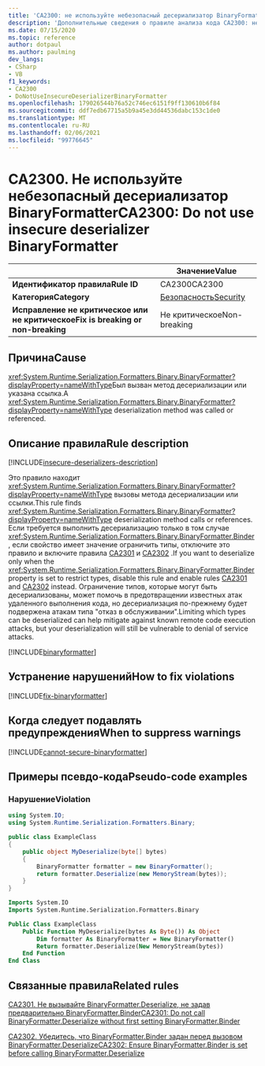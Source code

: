 ```yaml
---
title: 'CA2300: не используйте небезопасный десериализатор BinaryFormatter (анализ кода)'
description: 'Дополнительные сведения о правиле анализа кода CA2300: не используйте небезопасный десериализатор BinaryFormatter'
ms.date: 07/15/2020
ms.topic: reference
author: dotpaul
ms.author: paulming
dev_langs:
- CSharp
- VB
f1_keywords:
- CA2300
- DoNotUseInsecureDeserializerBinaryFormatter
ms.openlocfilehash: 179026544b76a52c746ec6151f9ff130610b6f84
ms.sourcegitcommit: ddf7edb67715a5b9a45e3dd44536dabc153c1de0
ms.translationtype: MT
ms.contentlocale: ru-RU
ms.lasthandoff: 02/06/2021
ms.locfileid: "99776645"
---
```

# <a name="ca2300-do-not-use-insecure-deserializer-binaryformatter"></a><span data-ttu-id="21fde-103">CA2300. Не используйте небезопасный десериализатор BinaryFormatter</span><span class="sxs-lookup"><span data-stu-id="21fde-103">CA2300: Do not use insecure deserializer BinaryFormatter</span></span>

| | <span data-ttu-id="21fde-104">Значение</span><span class="sxs-lookup"><span data-stu-id="21fde-104">Value</span></span> |
|-|-|
| <span data-ttu-id="21fde-105">**Идентификатор правила**</span><span class="sxs-lookup"><span data-stu-id="21fde-105">**Rule ID**</span></span> |<span data-ttu-id="21fde-106">CA2300</span><span class="sxs-lookup"><span data-stu-id="21fde-106">CA2300</span></span>|
| <span data-ttu-id="21fde-107">**Категория**</span><span class="sxs-lookup"><span data-stu-id="21fde-107">**Category**</span></span> |[<span data-ttu-id="21fde-108">Безопасность</span><span class="sxs-lookup"><span data-stu-id="21fde-108">Security</span></span>](security-warnings.md)|
| <span data-ttu-id="21fde-109">**Исправление не критическое или не критическое**</span><span class="sxs-lookup"><span data-stu-id="21fde-109">**Fix is breaking or non-breaking**</span></span> |<span data-ttu-id="21fde-110">Не критическое</span><span class="sxs-lookup"><span data-stu-id="21fde-110">Non-breaking</span></span>|

## <a name="cause"></a><span data-ttu-id="21fde-111">Причина</span><span class="sxs-lookup"><span data-stu-id="21fde-111">Cause</span></span>

<span data-ttu-id="21fde-112"><xref:System.Runtime.Serialization.Formatters.Binary.BinaryFormatter?displayProperty=nameWithType>Был вызван метод десериализации или указана ссылка.</span><span class="sxs-lookup"><span data-stu-id="21fde-112">A <xref:System.Runtime.Serialization.Formatters.Binary.BinaryFormatter?displayProperty=nameWithType> deserialization method was called or referenced.</span></span>

## <a name="rule-description"></a><span data-ttu-id="21fde-113">Описание правила</span><span class="sxs-lookup"><span data-stu-id="21fde-113">Rule description</span></span>

[!INCLUDE[insecure-deserializers-description](~/includes/code-analysis/insecure-deserializers-description.md)]

<span data-ttu-id="21fde-114">Это правило находит <xref:System.Runtime.Serialization.Formatters.Binary.BinaryFormatter?displayProperty=nameWithType> вызовы метода десериализации или ссылки.</span><span class="sxs-lookup"><span data-stu-id="21fde-114">This rule finds <xref:System.Runtime.Serialization.Formatters.Binary.BinaryFormatter?displayProperty=nameWithType> deserialization method calls or references.</span></span> <span data-ttu-id="21fde-115">Если требуется выполнить десериализацию только в том случае <xref:System.Runtime.Serialization.Formatters.Binary.BinaryFormatter.Binder> , если свойство имеет значение ограничить типы, отключите это правило и включите правила [CA2301](ca2301.md) и [CA2302](ca2302.md) .</span><span class="sxs-lookup"><span data-stu-id="21fde-115">If you want to deserialize only when the <xref:System.Runtime.Serialization.Formatters.Binary.BinaryFormatter.Binder> property is set to restrict types, disable this rule and enable rules [CA2301](ca2301.md) and [CA2302](ca2302.md) instead.</span></span> <span data-ttu-id="21fde-116">Ограничение типов, которые могут быть десериализованы, может помочь в предотвращении известных атак удаленного выполнения кода, но десериализация по-прежнему будет подвержена атакам типа "отказ в обслуживании".</span><span class="sxs-lookup"><span data-stu-id="21fde-116">Limiting which types can be deserialized can help mitigate against known remote code execution attacks, but your deserialization will still be vulnerable to denial of service attacks.</span></span>

[!INCLUDE[binaryformatter](~/includes/code-analysis/binaryformatter.md)]

## <a name="how-to-fix-violations"></a><span data-ttu-id="21fde-117">Устранение нарушений</span><span class="sxs-lookup"><span data-stu-id="21fde-117">How to fix violations</span></span>

[!INCLUDE[fix-binaryformatter](~/includes/code-analysis/fix-binaryformatter-serializationbinder.md)]

## <a name="when-to-suppress-warnings"></a><span data-ttu-id="21fde-118">Когда следует подавлять предупреждения</span><span class="sxs-lookup"><span data-stu-id="21fde-118">When to suppress warnings</span></span>

[!INCLUDE[cannot-secure-binaryformatter](~/includes/code-analysis/cannot-secure-binaryformatter.md)]

## <a name="pseudo-code-examples"></a><span data-ttu-id="21fde-119">Примеры псевдо-кода</span><span class="sxs-lookup"><span data-stu-id="21fde-119">Pseudo-code examples</span></span>

### <a name="violation"></a><span data-ttu-id="21fde-120">Нарушение</span><span class="sxs-lookup"><span data-stu-id="21fde-120">Violation</span></span>

```csharp
using System.IO;
using System.Runtime.Serialization.Formatters.Binary;

public class ExampleClass
{
    public object MyDeserialize(byte[] bytes)
    {
        BinaryFormatter formatter = new BinaryFormatter();
        return formatter.Deserialize(new MemoryStream(bytes));
    }
}
```

```vb
Imports System.IO
Imports System.Runtime.Serialization.Formatters.Binary

Public Class ExampleClass
    Public Function MyDeserialize(bytes As Byte()) As Object
        Dim formatter As BinaryFormatter = New BinaryFormatter()
        Return formatter.Deserialize(New MemoryStream(bytes))
    End Function
End Class
```

## <a name="related-rules"></a><span data-ttu-id="21fde-121">Связанные правила</span><span class="sxs-lookup"><span data-stu-id="21fde-121">Related rules</span></span>

[<span data-ttu-id="21fde-122">CA2301. Не вызывайте BinaryFormatter.Deserialize, не задав предварительно BinaryFormatter.Binder</span><span class="sxs-lookup"><span data-stu-id="21fde-122">CA2301: Do not call BinaryFormatter.Deserialize without first setting BinaryFormatter.Binder</span></span>](ca2301.md)

[<span data-ttu-id="21fde-123">CA2302. Убедитесь, что BinaryFormatter.Binder задан перед вызовом BinaryFormatter.Deserialize</span><span class="sxs-lookup"><span data-stu-id="21fde-123">CA2302: Ensure BinaryFormatter.Binder is set before calling BinaryFormatter.Deserialize</span></span>](ca2302.md)
